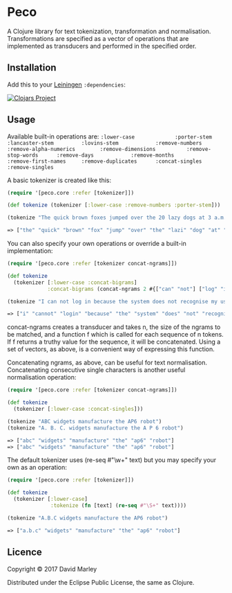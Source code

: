 # Peco

A Clojure library for text tokenization, transformation and normalisation. Transformations are specified as a vector of
operations that are implemented as transducers and performed in the specified order.

## Installation

Add this to your [Leiningen](https://github.com/technomancy/leiningen) `:dependencies`:

[![Clojars Project](http://clojars.org/peco/latest-version.svg)](http://clojars.org/peco)

## Usage

Available built-in operations are:
`
:lower-case            
:porter-stem           
:lancaster-stem        
:lovins-stem           
:remove-numbers        
:remove-alpha-numerics       
:remove-dimensions         
:remove-stop-words     
:remove-days           
:remove-months         
:remove-first-names    
:remove-duplicates     
:concat-singles        
:remove-singles
`
        
A basic tokenizer is created like this: 

```` clojure
(require '[peco.core :refer [tokenizer]])

(def tokenize (tokenizer [:lower-case :remove-numbers :porter-stem]))

(tokenize "The quick brown foxes jumped over the 20 lazy dogs at 3 a.m. on Monday")

=> ["the" "quick" "brown" "fox" "jump" "over" "the" "lazi" "dog" "at" "a" "m" "on" "mondai"]

````

You can also specify your own operations or override a built-in implementation:

```` clojure
(require '[peco.core :refer [tokenizer concat-ngrams]])

(def tokenize
  (tokenizer [:lower-case :concat-bigrams]
             :concat-bigrams (concat-ngrams 2 #{["can" "not"] ["log" "in"] ["user" "name"]})))

(tokenize "I can not log in because the system does not recognise my user name")

=> ["i" "cannot" "login" "because" "the" "system" "does" "not" "recognise" "my" "username"]
````

concat-ngrams creates a transducer and takes n, the size of the ngrams to be matched, and a function f which is called
for each sequence of n tokens. If f returns a truthy value for the sequence, it will be concatenated. Using a set
of vectors, as above, is a convenient way of expressing this function.

Concatenating ngrams, as above, can be useful for text normalisation. Concatenating consecutive single characters is 
another useful normalisation operation:

```` clojure
(require '[peco.core :refer [tokenizer concat-ngrams]])

(def tokenize
  (tokenizer [:lower-case :concat-singles]))

(tokenize "ABC widgets manufacture the AP6 robot")
(tokenize "A. B. C. widgets manufacture the A P 6 robot")

=> ["abc" "widgets" "manufacture" "the" "ap6" "robot"]
=> ["abc" "widgets" "manufacture" "the" "ap6" "robot"]
````

The default tokenizer uses (re-seq #"\w+" text) but you may specify your own as an operation:

```` clojure
(require '[peco.core :refer [tokenizer]])

(def tokenize
  (tokenizer [:lower-case]
              :tokenize (fn [text] (re-seq #"\S+" text))))

(tokenize "A.B.C widgets manufacture the AP6 robot")

=> ["a.b.c" "widgets" "manufacture" "the" "ap6" "robot"]

````

## Licence

Copyright © 2017 David Marley

Distributed under the Eclipse Public License, the same as Clojure.
